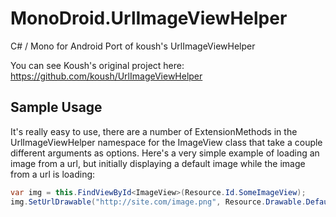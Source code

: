 MonoDroid.UrlImageViewHelper
============================

C# / Mono for Android Port of koush's UrlImageViewHelper

You can see Koush's original project here: https://github.com/koush/UrlImageViewHelper

Sample Usage
------------

It's really easy to use, there are a number of ExtensionMethods in the UrlImageViewHelper namespace for the ImageView class that take a couple different arguments as options.  Here's a very simple example of loading an image from a url, but initially displaying a default image while the image from a url is loading:

```csharp
var img = this.FindViewById<ImageView>(Resource.Id.SomeImageView);
img.SetUrlDrawable("http://site.com/image.png", Resource.Drawable.DefaultUrlImage);
```
